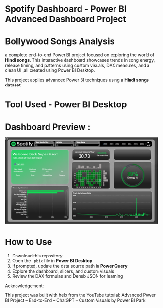 # Spotify Dashboard - Power BI Advanced Dashboard Project

# Bollywood Songs Analysis 
a complete end-to-end Power BI project focused on exploring the world of **Hindi songs**. This interactive dashboard showcases trends in song energy, release timing, and patterns using custom visuals, DAX measures, and a clean UI ,all created using Power BI Desktop.

This project applies advanced Power BI techniques using a **Hindi songs dataset**

# Tool Used - Power BI Desktop


# Dashboard Preview :
![Spotify Dashboard](./spotify-dashboard.png)

# How to Use

1. Download this repository
2. Open the `.pbix` file in **Power BI Desktop**
3. If prompted, update the data source path in **Power Query**
4. Explore the dashboard, slicers, and custom visuals
5. Review the DAX formulas and Deneb JSON for learning



Acknowledgement:

This project was built with help from the YouTube tutorial:
Advanced Power BI Project – End-to-End – ChatGPT – Custom Visuals by Power BI Park
